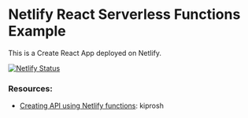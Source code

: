 # Netlify React Serverless Functions Example

This is a Create React App deployed on Netlify.

[![Netlify Status](https://api.netlify.com/api/v1/badges/6a86d742-43f0-4d3a-abf8-d3cf48e2dd41/deploy-status)](https://app.netlify.com/sites/react-serverless-example/deploys)

### Resources:

- [Creating API using Netlify functions](https://blog.kiprosh.com/api-using-netlify-functions/): kiprosh
